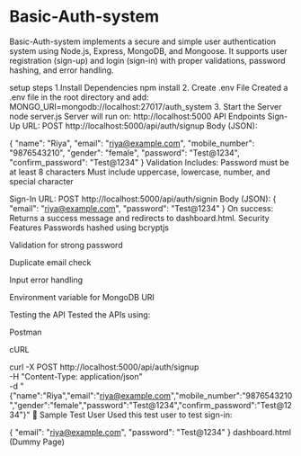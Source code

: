 # Basic-Auth-system
Basic-Auth-system implements a secure and simple user authentication system using Node.js, Express, MongoDB, and Mongoose. It supports user registration (sign-up) and login (sign-in) with proper validations, password hashing, and error handling.

setup steps
1.Install Dependencies
npm install
2. Create .env File
Created a .env file in the root directory and add:
MONGO_URI=mongodb://localhost:27017/auth_system
3. Start the Server
node server.js
Server will run on:
http://localhost:5000
API Endpoints
Sign-Up
URL: POST http://localhost:5000/api/auth/signup
Body (JSON):

{
  "name": "Riya",
  "email": "riya@example.com",
  "mobile_number": "9876543210",
  "gender": "female",
  "password": "Test@1234",
  "confirm_password": "Test@1234"
}
Validation Includes:
Password must be at least 8 characters
Must include uppercase, lowercase, number, and special character

Sign-In
URL: POST http://localhost:5000/api/auth/signin
Body (JSON):
{
  "email": "riya@example.com",
  "password": "Test@1234"
}
On success:
Returns a success message and redirects to dashboard.html.
Security Features
Passwords hashed using bcryptjs

Validation for strong password

Duplicate email check

Input error handling

Environment variable for MongoDB URI

Testing the API
Tested the APIs using:

Postman

cURL

curl -X POST http://localhost:5000/api/auth/signup \
-H "Content-Type: application/json" \
-d "{\"name\":\"Riya\",\"email\":\"riya@example.com\",\"mobile_number\":\"9876543210\",\"gender\":\"female\",\"password\":\"Test@1234\",\"confirm_password\":\"Test@1234\"}"
🧾 Sample Test User
Used this test user to test sign-in:

{
  "email": "riya@example.com",
  "password": "Test@1234"
}
dashboard.html (Dummy Page)
